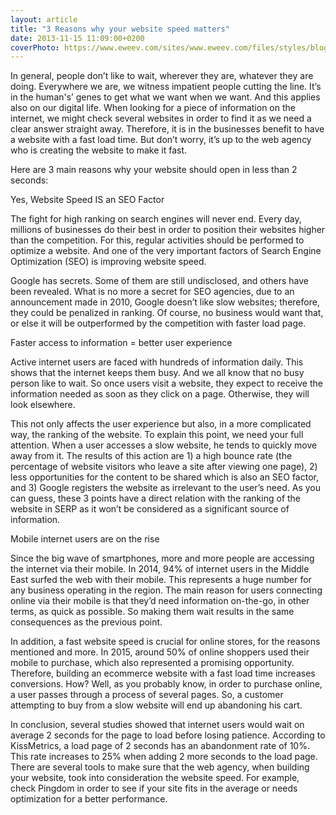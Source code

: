 ```yaml
---
layout: article
title: "3 Reasons why your website speed matters"
date: 2013-11-15 11:09:00+0200
coverPhoto: https://www.eweev.com/sites/www.eweev.com/files/styles/blog-article-node/public/url1_0.png?itok=mSUsr8El
---
```


In general, people don’t like to wait, wherever they are, whatever they are doing. Everywhere we are, we witness impatient people cutting the line. It’s in the human's’ genes to get what we want when we want. And this applies also on our digital life. When looking for a piece of information on the internet, we might check several websites in order to find it as we need a clear answer straight away. Therefore, it is in the businesses benefit to have a website with a fast load time. But don’t worry, it’s up to the web agency who is creating the website to make it fast. 

Here are 3 main reasons why your website should open in less than 2 seconds: 

Yes, Website Speed IS an SEO Factor

The fight for high ranking on search engines will never end. Every day, millions of businesses do their best in order to position their websites higher than the competition. For this, regular activities should be performed to optimize a website. And one of the very important factors of Search Engine Optimization (SEO) is improving website speed. 

Google has secrets. Some of them are still undisclosed, and others have been revealed. What is no more a secret for SEO agencies, due to an announcement made in 2010, Google doesn’t like slow websites; therefore, they could be penalized in ranking. Of course, no business would want that, or else it will be outperformed by the competition with faster load page. 

Faster access to information = better user experience

Active internet users are faced with hundreds of information daily. This shows that the internet keeps them busy. And we all know that no busy person like to wait. So once users visit a website, they expect to receive the information needed as soon as they click on a page. Otherwise, they will look elsewhere. 

This not only affects the user experience but also, in a more complicated way, the ranking of the website. To explain this point, we need your full attention. When a user accesses a slow website, he tends to quickly move away from it. The results of this action are 1) a high bounce rate (the percentage of website visitors who leave a site after viewing one page), 2) less opportunities for the content to be shared which is also an SEO factor, and 3) Google registers the website as irrelevant to the user’s need. As you can guess, these 3 points have a direct relation with the ranking of the website in SERP as it won’t be considered as a significant source of information.

Mobile internet users are on the rise

Since the big wave of smartphones, more and more people are accessing the internet via their mobile. In 2014, 94% of internet users in the Middle East surfed the web with their mobile. This represents a huge number for any business operating in the region. The main reason for users connecting online via their mobile is that they’d need information on-the-go, in other terms, as quick as possible. So making them wait results in the same consequences as the previous point. 

In addition, a fast website speed is crucial for online stores, for the reasons mentioned and more. In 2015, around 50% of online shoppers used their mobile to purchase, which also represented a promising opportunity. Therefore, building an ecommerce website with a fast load time increases conversions. How? Well, as you probably know, in order to purchase online, a user passes through a process of several pages. So, a customer attempting to buy from a slow website will end up abandoning his cart. 

In conclusion, several studies showed that internet users would wait on average 2 seconds for the page to load before losing patience. According to KissMetrics, a load page of 2 seconds has an abandonment rate of 10%. This rate increases to 25% when adding 2 more seconds to the load page. There are several tools to make sure that the web agency, when building your website, took into consideration the website speed. For example, check Pingdom in order to see if your site fits in the average or needs optimization for a better performance.